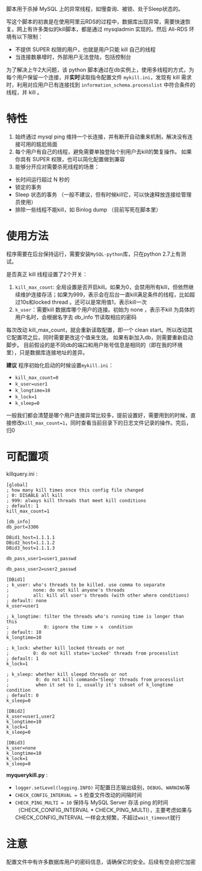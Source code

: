 脚本用于杀掉 MySQL 上的异常线程，如慢查询、被锁、处于Sleep状态的。

写这个脚本的初衷是在使用阿里云RDS的过程中，数据库出现异常，需要快速恢复。网上有许多类似的kill脚本，都是通过 mysqladmin 实现的。然后 Ali-RDS 环境有以下限制：
- 不提供 SUPER 权限的用户，也就是用户只能 kill 自己的线程
- 当连接数暴增时，外部用户无法登陆，包括控制台

为了解决上午2大问题，该 python 脚本通过在db实例上，使用多线程的方式，为每个用户保留一个连接，并**实时**读取指令配置文件 `mykill.ini`，发现有 kill 需求时，利用对应用户已有连接找到 `information_schema.processlist` 中符合条件的线程，并 kill 。

# 特性
1. 始终通过 mysql ping 维持一个长连接，并有断开自动重来机制，解决没有连接可用的尴尬局面
2. 每个用户有自己的线程，避免需要单独登陆个别用户去kill的繁复操作。
如果你具有 SUPER 权限，也可以简化配置做到兼容
3. 能够分开应对需要杀死线程的场景：
  - 长时间运行超过 N 秒的
  - 锁定的事务
  - Sleep 状态的事务 （一般不建议，但有时候kill它，可以快速释放连接给管理员使用）
  - 排除一些线程不能kill，如 Binlog dump （目前写死在脚本里）

# 使用方法
程序需要在后台保持运行，需要安装`MySQL-python`库，只在python 2.7上有测试。

是否真正 kill 线程设置了2个开关：
1. `kill_max_count`: 全局设置是否开启kill。如果为0，会禁用所有kill，但依然继续维护连接存活；如果为999，表示会在后台一直kill满足条件的线程，比如超过10s和locked thread 。还可以是常用值1，表示kill一次
2. `k_user`：需要kill 数据库哪个用户的连接。初始为 none ，表示不kill
为具体的用户名时，会根据名字去 db_info 节读取相应的密码



每次改动 kill_max_count，就会重新读取配置，即一个 clean start。所以改动其它配置项之后，同时需要更改这个值来生效。
如果有新加入db，则需要重新启动脚步。
目前假设的是不同db的端口和用户账号信息是相同的（即在我的环境里），只是数据库连接地址的差异。

**建议**
程序初始化启动的时候设置`mykill.ini`：
- `kill_max_count=0`
- `k_user=user1`
- `k_longtime=10`
- `k_lock=1`
- `k_sleep=0`

一般我们都会清楚是哪个用户连接异常比较多，提前设置好，需要用到的时候，直接修改`kill_max_count=1`，同时查看当前目录下的日志文件记录的操作。完后，归0

# 可配置项
killquery.ini :
```
[global]
; how many kill times once this config file changed
; 0: DISABLE all kill
; 999: always kill threads that meet kill conditions
; default: 1
kill_max_count=1

[db_info]
db_port=3306

DBid1_host=1.1.1.1
DBid2_host=1.1.1.2
DBid3_host=1.1.1.3

db_pass_user1=user1_passwd

db_pass_user2=user2_passwd

[DBid1]
; k_user: who's threads to be killed. use comma to separate
;         none: do not kill anyone's threads
;         all: kill all user's threads (with other where conditions)
; default: none
k_user=user1

; k_longtime: filter the threads who's running time is longer than this
;             0: ignore the time > x  condition
; default: 10
k_longtime=10

; k_lock: whether kill locked threads or not
;         0: do not kill state='Locked' threads from processlist
; default: 1
k_lock=1

; k_sleep: whether kill sleepd threads or not
;          0: do not kill command='Sleep' threads from processlist
;          when it set to 1, usually it's subset of k_longtime condition
; default: 0
k_sleep=0

[DBid2]
k_user=user1,user2
k_longtime=10
k_lock=1
k_sleep=0

[DBid3]
k_user=none
k_longtime=10
k_lock=1
k_sleep=0
```

**myquerykill.py** :
- `logger.setLevel(logging.INFO)` 可配置日志输出级别，`DEBUG`、`WARNING`等
- `CHECK_CONFIG_INTERVAL = 5` 检查文件改动的间隔时间
- `CHECK_PING_MULTI = 10` 保持与 MySQL Server 存活 ping 的时间（CHECK_CONFIG_INTERVAL * CHECK_PING_MULTI），主要考虑如果与 CHECK_CONFIG_INTERVAL 一样会太频繁，不超过`wait_timeout`就行


# 注意
配置文件中有许多数据库用户的密码信息，请确保它的安全。后续有空会把它加密
